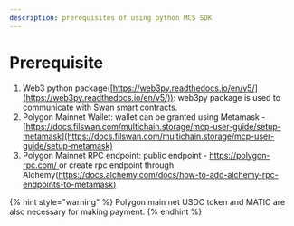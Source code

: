 ```yaml
---
description: prerequisites of using python MCS SDK
---
```


# Prerequisite

1. Web3 python package([https://web3py.readthedocs.io/en/v5/](https://web3py.readthedocs.io/en/v5/)): web3py package is used to communicate with Swan smart contracts.
2. Polygon Mainnet Wallet: wallet can be granted using Metamask - [https://docs.filswan.com/multichain.storage/mcp-user-guide/setup-metamask](https://docs.filswan.com/multichain.storage/mcp-user-guide/setup-metamask)
3. Polygon Mainnet RPC endpoint: public endpoint - [https://polygon-rpc.com/ ](https://polygon-rpc.com/)or create rpc endpoint through Alchemy([https://docs.alchemy.com/docs/how-to-add-alchemy-rpc-endpoints-to-metamask)](https://docs.alchemy.com/docs/how-to-add-alchemy-rpc-endpoints-to-metamask)

{% hint style="warning" %}
Polygon main net USDC token and MATIC are also necessary for making payment.
{% endhint %}

##
